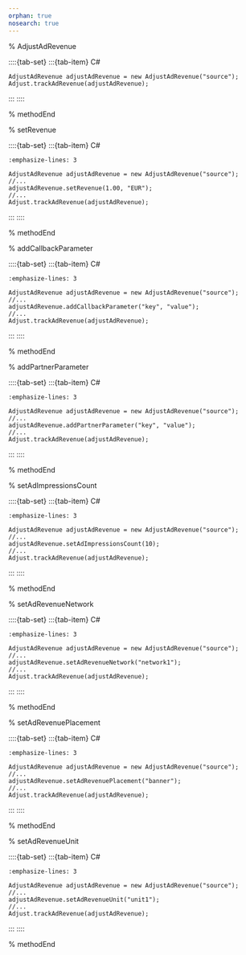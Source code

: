 ```yaml
---
orphan: true
nosearch: true
---
```


% AdjustAdRevenue

::::{tab-set}
:::{tab-item} C#
```{code-block} cs
AdjustAdRevenue adjustAdRevenue = new AdjustAdRevenue("source");
Adjust.trackAdRevenue(adjustAdRevenue);
```
:::
::::

% methodEnd

% setRevenue

::::{tab-set}
:::{tab-item} C#
```{code-block} cs
:emphasize-lines: 3

AdjustAdRevenue adjustAdRevenue = new AdjustAdRevenue("source");
//...
adjustAdRevenue.setRevenue(1.00, "EUR");
//...
Adjust.trackAdRevenue(adjustAdRevenue);
```
:::
::::

% methodEnd

% addCallbackParameter

::::{tab-set}
:::{tab-item} C#
```{code-block} cs
:emphasize-lines: 3

AdjustAdRevenue adjustAdRevenue = new AdjustAdRevenue("source");
//...
adjustAdRevenue.addCallbackParameter("key", "value");
//...
Adjust.trackAdRevenue(adjustAdRevenue);
```
:::
::::

% methodEnd

% addPartnerParameter

::::{tab-set}
:::{tab-item} C#
```{code-block} cs
:emphasize-lines: 3

AdjustAdRevenue adjustAdRevenue = new AdjustAdRevenue("source");
//...
adjustAdRevenue.addPartnerParameter("key", "value");
//...
Adjust.trackAdRevenue(adjustAdRevenue);
```
:::
::::

% methodEnd

% setAdImpressionsCount

::::{tab-set}
:::{tab-item} C#
```{code-block} cs
:emphasize-lines: 3

AdjustAdRevenue adjustAdRevenue = new AdjustAdRevenue("source");
//...
adjustAdRevenue.setAdImpressionsCount(10);
//...
Adjust.trackAdRevenue(adjustAdRevenue);
```
:::
::::

% methodEnd

% setAdRevenueNetwork

::::{tab-set}
:::{tab-item} C#
```{code-block} cs
:emphasize-lines: 3

AdjustAdRevenue adjustAdRevenue = new AdjustAdRevenue("source");
//...
adjustAdRevenue.setAdRevenueNetwork("network1");
//...
Adjust.trackAdRevenue(adjustAdRevenue);
```
:::
::::

% methodEnd

% setAdRevenuePlacement

::::{tab-set}
:::{tab-item} C#
```{code-block} cs
:emphasize-lines: 3

AdjustAdRevenue adjustAdRevenue = new AdjustAdRevenue("source");
//...
adjustAdRevenue.setAdRevenuePlacement("banner");
//...
Adjust.trackAdRevenue(adjustAdRevenue);
```
:::
::::


% methodEnd

% setAdRevenueUnit

::::{tab-set}
:::{tab-item} C#
```{code-block} cs
:emphasize-lines: 3

AdjustAdRevenue adjustAdRevenue = new AdjustAdRevenue("source");
//...
adjustAdRevenue.setAdRevenueUnit("unit1");
//...
Adjust.trackAdRevenue(adjustAdRevenue);
```
:::
::::

% methodEnd

